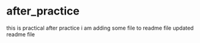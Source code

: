 # after_practice
this is practical after practice
i am adding some file to readme file 
updated readme file
